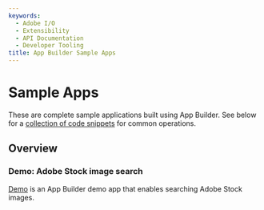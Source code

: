 ```yaml
---
keywords:
  - Adobe I/O
  - Extensibility
  - API Documentation
  - Developer Tooling
title: App Builder Sample Apps  
---
```


# Sample Apps 

These are complete sample applications built using App Builder. See below for a [collection of code snippets](#code-snippets) for common operations.

## Overview

<DiscoverBlock slots="heading, link, text" width="100%" />

### Demo: Adobe Stock image search

[Demo](demo.md) is an App Builder demo app that enables searching Adobe Stock images.

